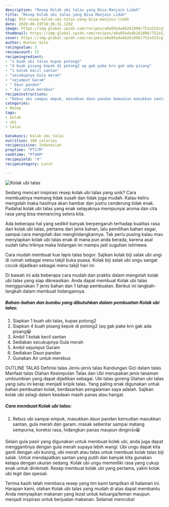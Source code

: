 ```yaml
---
description: "Resep Kolak ubi talas yang Bisa Manjain Lidah"
title: "Resep Kolak ubi talas yang Bisa Manjain Lidah"
slug: 933-resep-kolak-ubi-talas-yang-bisa-manjain-lidah
date: 2020-08-19T18:36:31.128Z
image: https://img-global.cpcdn.com/recipes/a0a95eda4b261896/751x532cq70/kolak-ubi-talas-foto-resep-utama.jpg
thumbnail: https://img-global.cpcdn.com/recipes/a0a95eda4b261896/751x532cq70/kolak-ubi-talas-foto-resep-utama.jpg
cover: https://img-global.cpcdn.com/recipes/a0a95eda4b261896/751x532cq70/kolak-ubi-talas-foto-resep-utama.jpg
author: Hunter Soto
ratingvalue: 3
reviewcount: 15
recipeingredient:
- "1 buah ubi talas kupas potong2"
- "4 buah pisang kepok di potong2 aq gak pake krn gak ada pisang"
- "1 kotak kecil santan"
- "secukupnya Gula merah"
- "sejumput Garam"
- " Daun pandan"
- " Air untuk merebus"
recipeinstructions:
- "Rebus ubi sampai empuk, masukkan daun pandan kemudian masukkan santan, gula merah dan garam..masak sebentar sampai matang sempurna, koreksi rasa, hidangkan panas maupun dingin👍😀"
categories:
- Resep
tags:
- kolak
- ubi
- talas

katakunci: kolak ubi talas 
nutrition: 188 calories
recipecuisine: Indonesian
preptime: "PT17M"
cooktime: "PT46M"
recipeyield: "4"
recipecategory: Lunch

---
```



![Kolak ubi talas](https://img-global.cpcdn.com/recipes/a0a95eda4b261896/751x532cq70/kolak-ubi-talas-foto-resep-utama.jpg)

Sedang mencari inspirasi resep kolak ubi talas yang unik? Cara membuatnya memang tidak susah dan tidak juga mudah. Kalau keliru mengolah maka hasilnya akan hambar dan justru cenderung tidak enak. Padahal kolak ubi talas yang enak selayaknya mempunyai aroma dan cita rasa yang bisa memancing selera kita.

Ada beberapa hal yang sedikit banyak berpengaruh terhadap kualitas rasa dari kolak ubi talas, pertama dari jenis bahan, lalu pemilihan bahan segar, sampai cara mengolah dan menghidangkannya. Tak perlu pusing kalau mau menyiapkan kolak ubi talas enak di mana pun anda berada, karena asal sudah tahu triknya maka hidangan ini mampu jadi suguhan istimewa.

Cara mudah membuat kue lapis talas bogor. Sajikan kolak biji salak ubi ungi di rumah sebagai menu takjil buka puasa. Kolak biji salak ubi ungu sangat cocok dijadikan sebagai menu takjil hari ini.


Di bawah ini ada beberapa cara mudah dan praktis dalam mengolah kolak ubi talas yang siap dikreasikan. Anda dapat membuat Kolak ubi talas menggunakan 7 jenis bahan dan 1 tahap pembuatan. Berikut ini langkah-langkah dalam membuat hidangannya.

<!--inarticleads1-->

##### Bahan-bahan dan bumbu yang dibutuhkan dalam pembuatan Kolak ubi talas:

1. Siapkan 1 buah ubi talas, kupas potong2
1. Siapkan 4 buah pisang kepok di potong2 (aq gak pake krn gak ada pisang😀
1. Ambil 1 kotak kecil santan
1. Sediakan secukupnya Gula merah
1. Ambil sejumput Garam
1. Sediakan  Daun pandan
1. Gunakan  Air untuk merebus


OUTLINE TALAS Definisi talas Jenis-jenis talas Kandungan Gizi dalam talas Manfaat talas Olahan Kesimpulan Talas dan Ubi merupakan jenis tanaman umbiumbian yang dapat dijadikan sebagai. Ubi talas goreng Olahan ubi talas yang satu ini kerap menjadi kripik talas. Yang paling enak digunakan untuk bahan pembuatan kolak, berdasarkan pengalaman saya adalah. Sajikan kolak ubi selagi dalam keadaan masih panas atau hangat. 

<!--inarticleads2-->

##### Cara membuat Kolak ubi talas:

1. Rebus ubi sampai empuk, masukkan daun pandan kemudian masukkan santan, gula merah dan garam..masak sebentar sampai matang sempurna, koreksi rasa, hidangkan panas maupun dingin👍😀


Selain gula pasir yang digunakan untuk membuat kolek ubi, anda juga dapat menggantinya dengan gula merah supaya lebih wangi. Ubi ungu dapat kita ganti dengan ubi kuning, ubi merah atau talas untuk membuat kolak talas biji salak. Untuk mendapatkan santan yang putih dan banyak kita gunakan kelapa dengan ukuran sedang. Kolak ubi ungu memmiliki rasa yang cukup enak untuk dinikmati. Resep membuat kolak ubi yang pertama, yakni kolak ubi legit dan spesial. 

Terima kasih telah membaca resep yang tim kami tampilkan di halaman ini. Harapan kami, olahan Kolak ubi talas yang mudah di atas dapat membantu Anda menyiapkan makanan yang lezat untuk keluarga/teman maupun menjadi inspirasi untuk berjualan makanan. Selamat mencoba!
